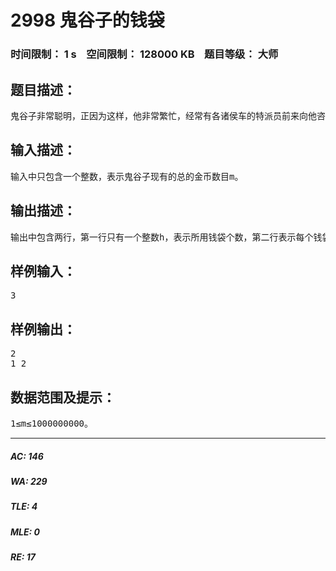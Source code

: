 # 2998 鬼谷子的钱袋   
### 时间限制： 1 s&nbsp;&nbsp;&nbsp;&nbsp;空间限制： 128000 KB&nbsp;&nbsp;&nbsp;&nbsp;题目等级： 大师  
## 题目描述：  

<pre>
鬼谷子非常聪明，正因为这样，他非常繁忙，经常有各诸侯车的特派员前来向他咨询时政。有一天，他在咸阳游历的时候，朋友告诉他在咸阳最大的拍卖行（聚宝商行）将要举行一场拍卖会，其中有一件宝物引起了他极大的兴趣，那就是无字天书。但是，他的行程安排得很满，他他已经买好了去邯郸的长途马车标，不巧的是出发时间是在拍卖会快要结束的时候。于是，他决定事先做好准备，将自己的金币数好并用一个个的小钱袋装好，以便在他现有金币的支付能力下，任何数目的金币他都能用这些封闭好的小钱的组合来付账。鬼谷子也是一个非常节俭的人，他想方设法使自己在满足上述要求的前提下，所用的钱袋数最少，并且不有两个钱袋装有相同的大于1的金币数。假设他有m个金币，你能猜到他会用多少个钱袋，并且每个钱袋装多少个金币吗？
</pre>
  
  
## 输入描述：  

<pre>
输入中只包含一个整数，表示鬼谷子现有的总的金币数目m。
</pre>
  
  
## 输出描述：  

<pre>
输出中包含两行，第一行只有一个整数h，表示所用钱袋个数，第二行表示每个钱袋所装的金币数目，且按从小到大的顺序排列，中间用空格隔开。
</pre>
  
  
## 样例输入：  

<pre>
3
</pre>
  
  
## 样例输出：  

<pre>
2
1 2
</pre>
  
  
## 数据范围及提示：  

<pre>
1≤m≤1000000000。
</pre>
  
  
***  

##### AC: 146  
##### WA: 229  
##### TLE: 4  
##### MLE: 0  
##### RE: 17  
